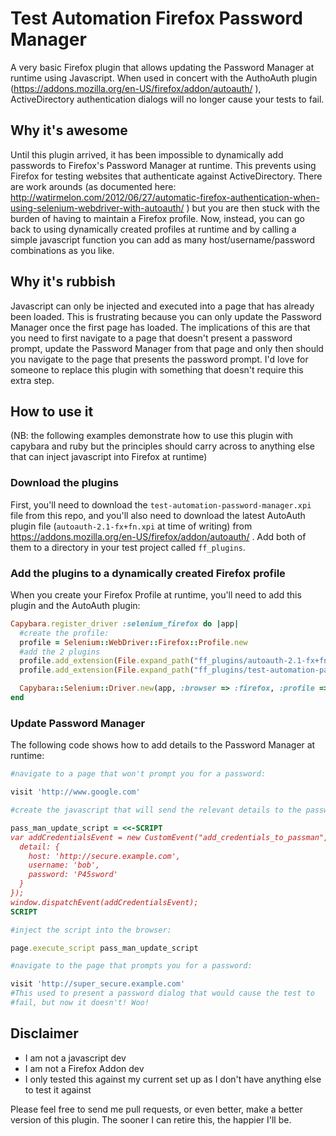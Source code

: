 # Test Automation Firefox Password Manager

A very basic Firefox plugin that allows updating the Password Manager at
runtime using Javascript. When used in concert with the AuthoAuth
plugin (https://addons.mozilla.org/en-US/firefox/addon/autoauth/ ),
ActiveDirectory authentication dialogs will no longer cause your
tests to fail.

## Why it's awesome

Until this plugin arrived, it has been impossible to dynamically add
passwords to Firefox's Password Manager at runtime. This prevents using
Firefox for testing websites that authenticate against ActiveDirectory.
There are work arounds (as documented here: http://watirmelon.com/2012/06/27/automatic-firefox-authentication-when-using-selenium-webdriver-with-autoauth/ ) but you are then stuck with the burden of having to maintain
a Firefox profile. Now, instead, you can go back to using dynamically
created profiles at runtime and by calling a simple javascript function
you can add as many host/username/password combinations as you like.

## Why it's rubbish

Javascript can only be injected and executed into a page that has already
been loaded. This is frustrating because you can only update the Password
Manager once the first page has loaded. The implications of this are
that you need to first navigate to a page that doesn't present a
password prompt, update the Password Manager from that page and only
then should you navigate to the page that presents the password prompt.
I'd love for someone to replace this plugin with something that doesn't
require this extra step.

## How to use it

(NB: the following examples demonstrate how to use this plugin
with capybara and ruby but the principles should carry across to
anything else that can inject javascript into Firefox at runtime)

### Download the plugins

First, you'll need to download the `test-automation-password-manager.xpi`
file from this repo, and you'll also need to download the latest
AutoAuth plugin file (`autoauth-2.1-fx+fn.xpi` at time of writing) from
https://addons.mozilla.org/en-US/firefox/addon/autoauth/ . Add both of
them to a directory in your test project called `ff_plugins`.

### Add the plugins to a dynamically created Firefox profile

When you create your Firefox Profile at runtime, you'll need to add this
plugin and the AutoAuth plugin:

```ruby
Capybara.register_driver :selenium_firefox do |app|
  #create the profile:
  profile = Selenium::WebDriver::Firefox::Profile.new
  #add the 2 plugins
  profile.add_extension(File.expand_path("ff_plugins/autoauth-2.1-fx+fn.xpi"))
  profile.add_extension(File.expand_path("ff_plugins/test-automation-password-manager.xpi"))

  Capybara::Selenium::Driver.new(app, :browser => :firefox, :profile => profile)
end
```

### Update Password Manager

The following code shows how to add details to the Password Manager at
runtime:

```ruby
#navigate to a page that won't prompt you for a password:

visit 'http://www.google.com'

#create the javascript that will send the relevant details to the password manager:

pass_man_update_script = <<-SCRIPT
var addCredentialsEvent = new CustomEvent("add_credentials_to_passman", {
  detail: {
    host: 'http://secure.example.com',
    username: 'bob',
    password: 'P45sword'
  }
});
window.dispatchEvent(addCredentialsEvent);
SCRIPT

#inject the script into the browser:

page.execute_script pass_man_update_script

#navigate to the page that prompts you for a password:

visit 'http://super_secure.example.com' 
#This used to present a password dialog that would cause the test to
#fail, but now it doesn't! Woo!
```

## Disclaimer

* I am not a javascript dev
* I am not a Firefox Addon dev
* I only tested this against my current set up as I don't have anything
else to test it against

Please feel free to send me pull requests, or even better, make a better
version of this plugin. The sooner I can retire this, the happier I'll be.

